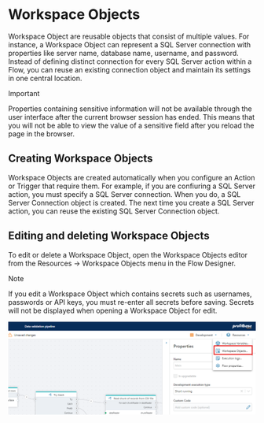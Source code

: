 # Workspace Objects

Workspace Object are reusable objects that consist of multiple values. For instance, a Workspace Object can represent a SQL Server connection with properties like server name, database name, username, and password. Instead of defining distinct connection for every SQL Server action within a Flow, you can reuse an existing connection object and maintain its settings in one central location.  

> [!IMPORTANT]
> Properties containing sensitive information will not be available through the user interface after the current browser session has ended. This means that you will not be able to view the value of a sensitive field after you reload the page in the browser.

## Creating Workspace Objects

Workspace Objects are created automatically when you configure an Action or Trigger that require them. For example, if you are confiuring a SQL Server action, you must specify a SQL Server connection. When you do, a SQL Server Connection object is created. The next time you create a SQL Server action, you can reuse the existing SQL Server Connection object.

## Editing and deleting Workspace Objects

To edit or delete a Workspace Object, open the Workspace Objects editor from the Resources -> Workspace Objects menu in the Flow Designer.

> [!NOTE]
> If you edit a Workspace Object which contains secrets such as usernames, passwords or API keys, you must re-enter all secrets before saving. Secrets will not be displayed when opening a Workspace Object for edit.

![img](../../../images/open-workspace-objects-editor.png)

